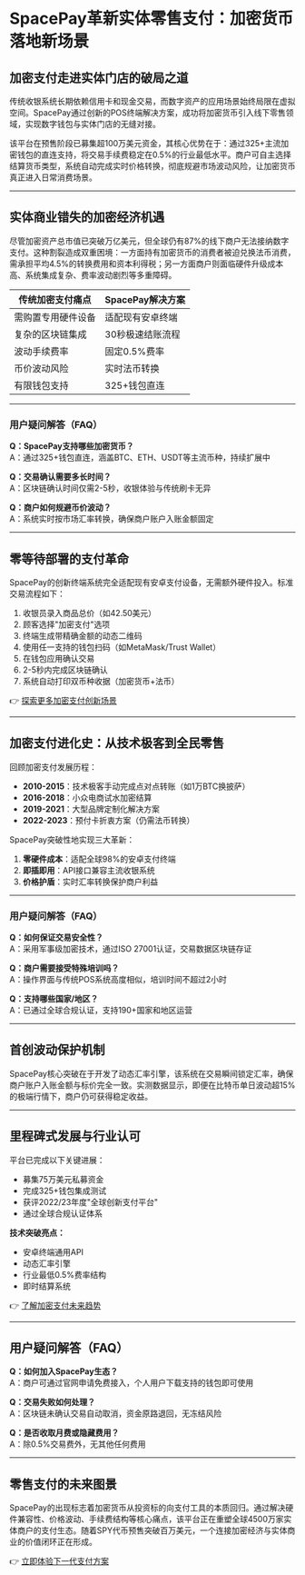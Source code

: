 # SpacePay革新实体零售支付：加密货币落地新场景

## 加密支付走进实体门店的破局之道

传统收银系统长期依赖信用卡和现金交易，而数字资产的应用场景始终局限在虚拟空间。SpacePay通过创新的POS终端解决方案，成功将加密货币引入线下零售领域，实现数字钱包与实体门店的无缝对接。

该平台在预售阶段已募集超100万美元资金，其核心优势在于：通过325+主流加密钱包的直连支持，将交易手续费稳定在0.5%的行业最低水平。商户可自主选择结算货币类型，系统自动完成实时价格转换，彻底规避市场波动风险，让加密货币真正进入日常消费场景。

---

## 实体商业错失的加密经济机遇

尽管加密资产总市值已突破万亿美元，但全球仍有87%的线下商户无法接纳数字支付。这种割裂造成双重困境：一方面持有加密货币的消费者被迫兑换法币消费，需承担平均4.5%的转换费用和资本利得税；另一方面商户则面临硬件升级成本高、系统集成复杂、费率波动剧烈等多重障碍。

| 传统加密支付痛点 | SpacePay解决方案 |
|------------------|------------------|
| 需购置专用硬件设备 | 适配现有安卓终端 |
| 复杂的区块链集成 | 30秒极速结账流程 |
| 波动手续费率 | 固定0.5%费率 |
| 币价波动风险 | 实时法币转换 |
| 有限钱包支持 | 325+钱包直连 |

---

### 用户疑问解答（FAQ）

**Q：SpacePay支持哪些加密货币？**  
A：通过325+钱包直连，涵盖BTC、ETH、USDT等主流币种，持续扩展中

**Q：交易确认需要多长时间？**  
A：区块链确认时间仅需2-5秒，收银体验与传统刷卡无异

**Q：商户如何规避币价波动？**  
A：系统实时按市场汇率转换，确保商户账户入账金额固定

---

## 零等待部署的支付革命

SpacePay的创新终端系统完全适配现有安卓支付设备，无需额外硬件投入。标准交易流程如下：

1. 收银员录入商品总价（如42.50美元）
2. 顾客选择"加密支付"选项
3. 终端生成带精确金额的动态二维码
4. 使用任一支持的钱包扫码（如MetaMask/Trust Wallet）
5. 在钱包应用确认交易
6. 2-5秒内完成区块链确认
7. 系统自动打印双币种收据（加密货币+法币）

👉 [探索更多加密支付创新场景](https://bit.ly/okx_welcome)

---

## 加密支付进化史：从技术极客到全民零售

回顾加密支付发展历程：
- **2010-2015**：技术极客手动完成点对点转账（如1万BTC换披萨）
- **2016-2018**：小众电商试水加密结算
- **2019-2021**：大型品牌定制化解决方案
- **2022-2023**：预付卡折衷方案（仍需法币转换）

SpacePay突破性地实现三大革新：
1. **零硬件成本**：适配全球98%的安卓支付终端
2. **即插即用**：API接口兼容主流收银系统
3. **价格护盾**：实时汇率转换保护商户利益

---

### 用户疑问解答（FAQ）

**Q：如何保证交易安全性？**  
A：采用军事级加密技术，通过ISO 27001认证，交易数据区块链存证

**Q：商户需要接受特殊培训吗？**  
A：操作界面与传统POS系统高度相似，培训时间不超过2小时

**Q：支持哪些国家/地区？**  
A：已通过全球合规认证，支持190+国家和地区运营

---

## 首创波动保护机制

SpacePay核心突破在于开发了动态汇率引擎，该系统在交易瞬间锁定汇率，确保商户账户入账金额与标价完全一致。实测数据显示，即便在比特币单日波动超15%的极端行情下，商户仍可获得稳定收益。

---

## 里程碑式发展与行业认可

平台已完成以下关键进展：
- 募集75万美元私募资金
- 完成325+钱包集成测试
- 获评2022/23年度"全球创新支付平台"
- 通过全球合规认证体系

**技术突破亮点：**
- 安卓终端通用API
- 动态汇率引擎
- 行业最低0.5%费率结构
- 即时结算系统

👉 [了解加密支付未来趋势](https://bit.ly/okx_welcome)

---

## 用户疑问解答（FAQ）

**Q：如何加入SpacePay生态？**  
A：商户可通过官网申请免费接入，个人用户下载支持的钱包即可使用

**Q：交易失败如何处理？**  
A：区块链未确认交易自动取消，资金原路退回，无冻结风险

**Q：是否收取月费或隐藏费用？**  
A：除0.5%交易费外，无其他任何费用

---

## 零售支付的未来图景

SpacePay的出现标志着加密货币从投资标的向支付工具的本质回归。通过解决硬件兼容性、价格波动、手续费结构等核心痛点，该平台正在重塑全球4500万家实体商户的支付生态。随着SPY代币预售突破百万美元，一个连接加密经济与实体商业的价值闭环正在形成。

👉 [立即体验下一代支付方案](https://bit.ly/okx_welcome)